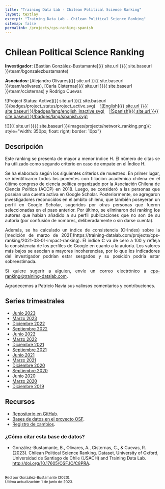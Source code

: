 ```yaml
---
title: "Training Data Lab - Chilean Political Science Ranking"
layout: textlay
excerpt: "Training Data Lab - Chilean Political Science Ranking"
sitemap: false
permalink: /projects/cps-ranking-spanish
---
```


# Chilean Political Science Ranking

**Investigador:** [Bastián González-Bustamante]({{ site.url }}{{ site.baseurl }}/team/bgonzalezbustamante)

**Asociados:** [Alejandro Olivares]({{ site.url }}{{ site.baseurl }}/team/aolivares), [Carla Cisternas]({{ site.url }}{{ site.baseurl }}/team/ccisternas) y Rodrigo Cuevas

![Project Status: Active]({{ site.url }}{{ site.baseurl }}/badges/project_status/project_active.svg) &nbsp;&nbsp; [![English]({{ site.url }}{{ site.baseurl }}/badges/lang/english_inactive.svg)](https://training-datalab.com/projects/cps-ranking) &nbsp;&nbsp; [![Spanish]({{ site.url }}{{ site.baseurl }}/badges/lang/spanish.svg)](https://training-datalab.com/projects/cps-ranking-spanish)

![]({{ site.url }}{{ site.baseurl }}/images/projects/network_ranking.png){: style="width: 350px; float: right; border: 10px"}

## Descripción

<p align="justify">Este ranking se presenta de mayor a menor índice H. El número de citas se ha utilizado como segundo criterio en caso de empate en el Índice H.</p>

<p align="justify">Se ha elaborado según los siguientes criterios de muestreo. En primer lugar, se identificaron todos los ponentes con filiación académica chilena en el último congreso de ciencia política organizado por la Asociación Chilena de Ciencia Política (ACCP) en 2018. Luego, se consideró a las personas que poseían una cuenta activa en Google Scholar. Posteriormente, se agregaron investigadores reconocidos en el ámbito chileno, que también poseyeran un perfil en Google Scholar, sugeridos por otras personas que fueron seleccionadas en el paso anterior. Por último, se eliminaron del ranking los autores que habían añadido a su perfil publicaciones que no son de su autoría (por confusión de nombres, deliberadamente o sin darse cuenta).</p>

<p align="justify">Además, se ha calculado un índice de consistencia (C-Index) sobre la [medición de marzo de 2021](https://training-datalab.com/projects/cps-ranking/2021-03-01-impact-ranking). El índice C va de cero a 100 y refleja la consistencia de los perfiles de Google en cuanto a la autoría. Los valores más bajos se asocian a mayores incoherencias, por lo que los indicadores del investigador podrían estar sesgados y su posición podría estar sobreestimada.</p>

<p align="justify">Si quiere sugerir a alguien, envíe un correo electrónico a <a href="mailto:cps-ranking@training-datalab.com">cps-ranking@training-datalab.com</a>.</p>

<p align="justify">Agradecemos a Patricio Navia sus valiosos comentarios y contribuciones.</p>

## Series trimestrales

- [Junio 2023](https://training-datalab.com/projects/cps-ranking/2023-06-01-impact-ranking)
- [Marzo 2023](https://training-datalab.com/projects/cps-ranking/2023-03-03-impact-ranking)
- [Diciembre 2022](https://training-datalab.com/projects/cps-ranking/2022-12-05-impact-ranking)
- [Septiembre 2022](https://training-datalab.com/projects/cps-ranking/2022-09-01-impact-ranking)
- [Junio 2022](https://training-datalab.com/projects/cps-ranking/2022-06-02-impact-ranking)
- [Marzo 2022](https://training-datalab.com/projects/cps-ranking/2022-03-01-impact-ranking)
- [Diciembre 2021](https://training-datalab.com/projects/cps-ranking/2021-12-02-impact-ranking)
- [Septiembre 2021](https://training-datalab.com/projects/cps-ranking/2021-09-01-impact-ranking)
- [Junio 2021](https://training-datalab.com/projects/cps-ranking/2021-06-01-impact-ranking)
- [Marzo 2021](https://training-datalab.com/projects/cps-ranking/2021-03-01-impact-ranking)
- [Diciembre 2020](https://training-datalab.com/projects/cps-ranking/2020-12-01-impact-ranking)
- [Septiembre 2020](https://training-datalab.com/projects/cps-ranking/2020-09-05-impact-ranking)
- [Junio 2020](https://training-datalab.com/projects/cps-ranking/2020-06-02-impact-ranking)
- [Marzo 2020](https://training-datalab.com/projects/cps-ranking/2020-03-05-impact-ranking)
- [Diciembre 2019](https://training-datalab.com/projects/cps-ranking/2019-12-02-impact-ranking)

## Recursos

- <a href="https://github.com/bgonzalezbustamante/CPS-Ranking" target="_blank">Repositorio en GitHub</a>.
- <a href="http://doi.org/10.17605/OSF.IO/C8PRA" target="_blank">Bases de datos en el proyecto OSF</a>.
- <a href="https://github.com/bgonzalezbustamante/CPS-Ranking/blob/master/CHANGELOG.md" target="_blank">Registro de cambios</a>.

### ¿Cómo citar esta base de datos?

- González-Bustamante, B., Olivares, A., Cisternas, C., & Cuevas, R. (2023). Chilean Political Science Ranking. Dataset, University of Oxford, Universidad de Santiago de Chile (USACH) and Training Data Lab. <a href="http://doi.org/10.17605/OSF.IO/C8PRA" target="_blank">http://doi.org/10.17605/OSF.IO/C8PRA</a>.

<br />
<small>Red por González-Bustamante (2020).</small><br />
<small>Última actualización: 1 de junio de 2023.</small>
